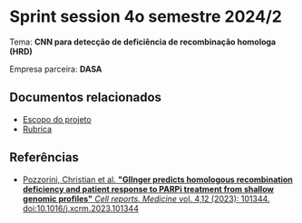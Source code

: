 # Sprint session 4o semestre 2024/2

Tema: **CNN para detecção de deficiência de recombinação homologa (HRD)**

Empresa parceira: **DASA**

## Documentos relacionados

* [Escopo do projeto](escopo.md)
* [Rubrica](rubrica.md)

## Referências

* [Pozzorini, Christian et al. **"GIInger predicts homologous recombination deficiency and patient response to PARPi treatment from shallow genomic profiles"** *Cell reports. Medicine* vol. 4,12 (2023): 101344. doi:10.1016/j.xcrm.2023.101344](./referencias/gIInger_paper.pdf)